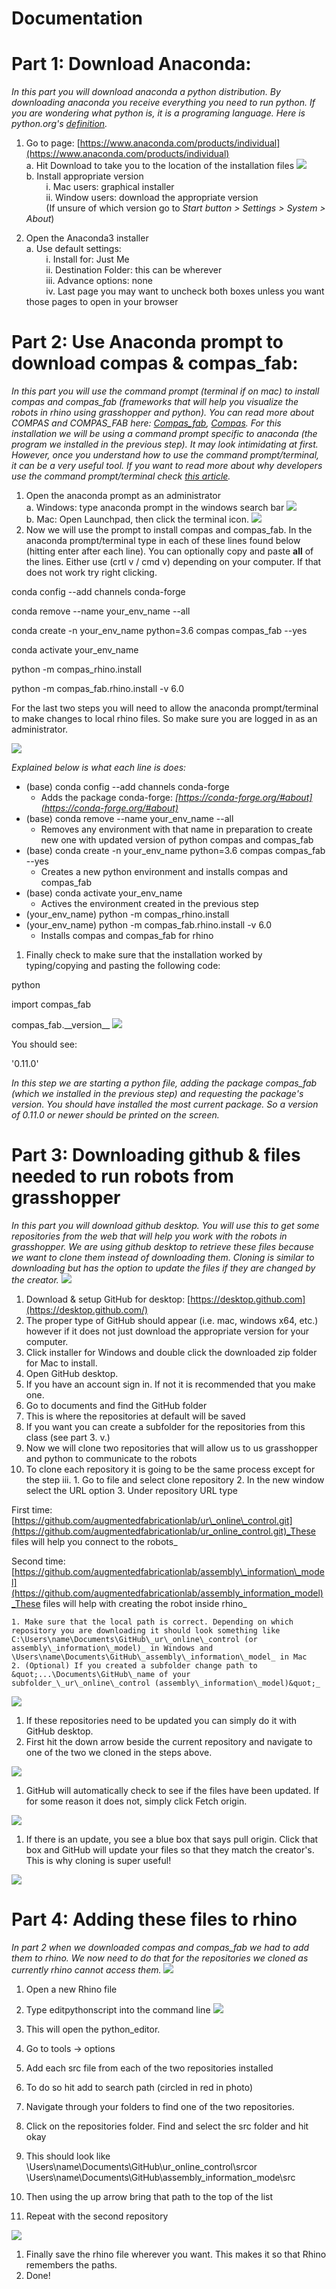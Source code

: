 # Documentation
# **Part 1: Download Anaconda:**

_In this part you will download anaconda a python distribution. By downloading anaconda you receive everything you need to run python. If you are wondering what python is, it is a programing language. Here is python.org&#39;s_ [_definition_](https://www.python.org/doc/essays/blurb/)_._

1. Go to page: [https://www.anaconda.com/products/individual](https://www.anaconda.com/products/individual) <br/>
  a. Hit Download to take you to the location of the installation files ![](RackMultipart20200820-4-13h5aym_html_6fa3bfbeda989406.png) <br/>
  b. Install appropriate version<br/>
      &nbsp; &nbsp; &nbsp; &nbsp; i. Mac users: graphical installer<br/>
      &nbsp; &nbsp; &nbsp; &nbsp; ii. Window users: download the appropriate version <br/>
      &nbsp; &nbsp; &nbsp; &nbsp; (If unsure of which version go to _Start button > Settings > System > About_)<br/>

2. Open the Anaconda3 installer <br/>
  a. Use default settings: <br/>
      &nbsp; &nbsp; &nbsp; &nbsp; i. Install for: Just Me <br/>
      &nbsp; &nbsp; &nbsp; &nbsp; ii. Destination Folder: this can be wherever <br/>
      &nbsp; &nbsp; &nbsp; &nbsp; iii. Advance options: none <br/> 
      &nbsp; &nbsp; &nbsp; &nbsp; iv. Last page you may want to uncheck both boxes unless you want those pages to open in your browser <br/>

# **Part 2: Use Anaconda prompt to download compas &amp; compas\_fab:**

_In this part you will use the command prompt (terminal if on mac) to install compas and compas\_fab (frameworks that will help you visualize the robots in rhino using grasshopper and python). You can read more about COMPAS and COMPAS\_FAB here:_ [_Compas\_fab_](https://gramaziokohler.github.io/compas_fab/latest/overview.html)_,_ [_Compas_](https://compas.dev/compas/index.html)_. For this installation we will be using a command prompt specific to anaconda (the program we installed in the previous step). It may look intimidating at first. However, once you understand how to use the command prompt/terminal, it can be a very useful tool. If you want to read more about why developers use the command prompt/terminal check_ _[this article](https://www.digitalcitizen.life/what-is-cmd)._

1. Open the anaconda prompt as an administrator <br/>
  a. Windows: type anaconda prompt in the windows search bar ![](RackMultipart20200820-4-13h5aym_html_42740cac297c1512.png) <br/>
  b. Mac: Open Launchpad, then click the terminal icon. ![](RackMultipart20200820-4-13h5aym_html_77a6a82d320d1540.png)<br/>
2. Now we will use the prompt to install compas and compas\_fab. In the anaconda prompt/terminal type in each of these lines found below (hitting enter after each line). You can optionally copy and paste **all** of the lines. Either use (crtl v / cmd v) depending on your computer. If that does not work try right clicking.

conda config --add channels conda-forge

conda remove --name your\_env\_name --all

conda create -n your\_env\_name python=3.6 compas compas\_fab --yes

conda activate your\_env\_name

python -m compas\_rhino.install

python -m compas\_fab.rhino.install -v 6.0

For the last two steps you will need to allow the anaconda prompt/terminal to make changes to local rhino files. So make sure you are logged in as an administrator.

![](RackMultipart20200820-4-13h5aym_html_b4abcb4f804bf9cd.gif)

_Explained below is what each line is does:_

- (base) conda config --add channels conda-forge
  - Adds the package conda-forge: _[https://conda-forge.org/#about](https://conda-forge.org/#about)_
- (base) conda remove --name your\_env\_name --all
  - Removes any environment with that name in preparation to create new one with updated version of python compas and compas\_fab
- (base) conda create -n your\_env\_name python=3.6 compas compas\_fab --yes
  - Creates a new python environment and installs compas and compas\_fab
- (base) conda activate your\_env\_name
  - Actives the environment created in the previous step
- (your\_env\_name) python -m compas\_rhino.install
- (your\_env\_name) python -m compas\_fab.rhino.install -v 6.0
  - Installs compas and compas\_fab for rhino

1. Finally check to make sure that the installation worked by typing/copying and pasting the following code:

python

import compas\_fab

compas\_fab.\_\_version\_\_ ![](RackMultipart20200820-4-13h5aym_html_be1334ad4f842977.png)

You should see:

&#39;0.11.0&#39;

_In this step we are starting a python file, adding the package compas\_fab (which we installed in the previous step) and requesting the package&#39;s version. You should have installed the most current package. So a version of 0.11.0 or newer should be printed on the screen._

    
# **Part 3: Downloading github &amp; files needed to run robots from grasshopper**

_In this part you will download github desktop. You will use this to get some repositories from the web that will help you work with the robots in grasshopper. We are using github desktop to retrieve these files because we want to clone them instead of downloading them. Cloning is similar to downloading but has the option to update the files if they are changed by the creator._ ![](RackMultipart20200820-4-13h5aym_html_b5ed5bc59b1b939f.png)

1. Download &amp; setup GitHub for desktop: [https://desktop.github.com](https://desktop.github.com/)
  1. The proper type of GitHub should appear (i.e. mac, windows x64, etc.) however if it does not just download the appropriate version for your computer.
  2. Click installer for Windows and double click the downloaded zip folder for Mac to install.
  3. Open GitHub desktop.
  4. If you have an account sign in. If not it is recommended that you make one.
2. Go to documents and find the GitHub folder
  1. This is where the repositories at default will be saved
  2. If you want you can create a subfolder for the repositories from this class (see part 3. v.)
3. Now we will clone two repositories that will allow us to us grasshopper and python to communicate to the robots
  1. To clone each repository it is going to be the same process except for the step iii.
    1. Go to file and select clone repository
    2. In the new window select the URL option
    3. Under repository URL type

First time: [https://github.com/augmentedfabricationlab/ur\_online\_control.git](https://github.com/augmentedfabricationlab/ur_online_control.git)_These files will help you connect to the robots_

Second time: [https://github.com/augmentedfabricationlab/assembly\_information\_model](https://github.com/augmentedfabricationlab/assembly_information_model)_These files will help with creating the robot inside rhino_

    1. Make sure that the local path is correct. Depending on which repository you are downloading it should look something like C:\Users\name\Documents\GitHub\_ur\_online\_control (or assembly\_information\_model)_ in Windows and \Users\name\Documents\GitHub\_assembly\_information\_model_ in Mac
    2. (Optional) If you created a subfolder change path to &quot;...\Documents\GitHub\_name of your subfolder_\_ur\_online\_control (assembly\_information\_model)&quot;_

![](RackMultipart20200820-4-13h5aym_html_b451ee9431b5a17d.gif)

1. If these repositories need to be updated you can simply do it with GitHub desktop.
  1. First hit the down arrow beside the current repository and navigate to one of the two we cloned in the steps above.

![](RackMultipart20200820-4-13h5aym_html_2f7dc76db543efe0.png)

  1. GitHub will automatically check to see if the files have been updated. If for some reason it does not, simply click Fetch origin.

![](RackMultipart20200820-4-13h5aym_html_9da88fca2f30fb31.png)

  1. If there is an update, you see a blue box that says pull origin. Click that box and GitHub will update your files so that they match the creator&#39;s. This is why cloning is super useful!

![](RackMultipart20200820-4-13h5aym_html_682db433f3c42a0c.png)

    
# **Part 4: Adding these files to rhino**

_In part 2 when we downloaded compas and compas\_fab we had to add them to rhino. We now need to do that for the repositories we cloned as currently rhino cannot access them._ ![](RackMultipart20200820-4-13h5aym_html_b91fa64935dfff8b.png)

1. Open a new Rhino file
2. Type editpythonscript into the command line ![](RackMultipart20200820-4-13h5aym_html_822c8d78f68079ae.png)
  1. This will open the python\_editor.
3. Go to tools → options
4. Add each src file from each of the two repositories installed

  1. To do so hit add to search path (circled in red in photo)
  2. Navigate through your folders to find one of the two repositories.
  3. Click on the repositories folder. Find and select the src folder and hit okay
  4. This should look like \Users\name\Documents\GitHub\ur\_online\_control\srcor \Users\name\Documents\GitHub\assembly\_information\_mode\src
  5. Then using the up arrow bring that path to the top of the list
  6. Repeat with the second repository

![](RackMultipart20200820-4-13h5aym_html_9f070b4a366df3ba.gif)

1. Finally save the rhino file wherever you want. This makes it so that Rhino remembers the paths.
2. Done!
